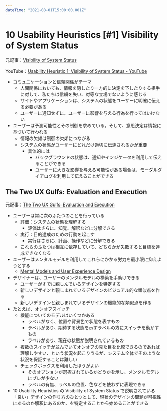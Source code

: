 ```yaml
---
dateTime: "2021-08-01T15:00:00.001Z"
---
```


# 10 Usability Heuristics [#1] Visibility of System Status

元記事：[Visibility of System Status](https://www.nngroup.com/articles/visibility-system-status/)

YouTube：[Usability Heuristic 1: Visibility of System Status - YouTube](https://www.youtube.com/watch?v=cTtc90jCULU)

- コミュニケーションと信頼関係がテーマ
  - 人間関係においても、情報を隠したり一方的に決定を下したりする相手に対して、私たちは信頼を失い、対等な立場でないように感じる
  - サイトやアプリケーションは、システムの状態をユーザーに明確に伝える必要がある
  - ユーザーに通知せずに、ユーザーに影響を与える行為を行ってはいけない
- ユーザーは予測可能性とその制御を求めている。そして、意思決定は情報に基づいて行われる
  - 情報の欠如は制御の欠如につながる
  - システムの状態がユーザーにどれだけ適切に伝達されるかが重要
    - 具体的には
      - バックグラウンドの状態は、通知やインジケータを利用して伝えることができる
      - ユーザーに大きな影響を与える可能性がある場合は、モーダルダイアログを利用して伝えることができる

## The Two UX Gulfs: Evaluation and Execution

元記事：[The Two UX Gulfs: Evaluation and Execution](https://www.nngroup.com/articles/two-ux-gulfs-evaluation-execution/)

- ユーザーは常に次のふたつのことを行っている
  - 評価：システムの状態を理解する
    - 評価はさらに、知覚、解釈などに分解できる
  - 実行：目的達成のための行動を起こす
    - 実行はさらに、計画、操作などに分解できる
  - これらのふたつは相互に依存していて、どちらかが失敗すると目標を達成できなくなる
- ユーザーはメンタルモデルを利用してこれらにかかる労力を最小限に抑えようとする
  - [Mental Models and User Experience Design](https://www.nngroup.com/articles/mental-models/)
- デザイナーは、ユーザーのメンタルモデルの構築を手助けできる
  - ユーザーがすでに親しんでいるデザインを特定する
  - 新しいデザインと親しまれているデザインのビジュアル的な類似点を作る
  - 新しいデザインと親しまれているデザインの機能的な類似点を作る
- たとえば、オンオフスイッチ
  - 機能についてのモデルはいくつかある
    - ラベルがなく、位置や背景色で状態を表すもの
    - ラベルがあり、期待する状態を示すラベルの方にスイッチを動かすもの
    - ラベルがあり、現在の状態が説明されているもの
  - 複数のスイッチが並んでいてオンオフの見た目を比較できるのであれば理解しやすい、という状況を起こりうるが、システム全体でそのような状況を保証することは難しい
  - チェックボックスを利用したほうがよい
    - そのオプションが選択されているかどうかを示し、メンタルモデルにブレが少ない
    - ラベルの有無、ラベルの位置、色などを使わずに表現できる
- 10 Usability Heuristics の Visibility of System Status で説明されている「良い」デザインの作り方のひとつとして、現状のデザインの問題が可視性にあるのか解釈にあるのか、を特定することから始めることができる
